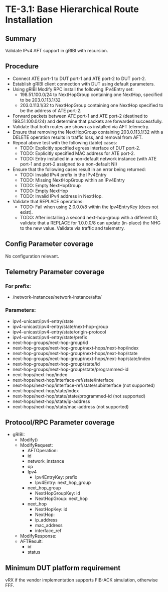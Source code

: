 # TE-3.1: Base Hierarchical Route Installation

## Summary

Validate IPv4 AFT support in gRIBI with recursion.

## Procedure

*   Connect ATE port-1 to DUT port-1 and ATE port-2 to DUT port-2.
*   Establish gRIBI client connection with DUT using default parameters.
*   Using gRIBI Modify RPC install the following IPv4Entry set:
    *   198.51.100.0/24 to NextHopGroup containing one NextHop, specified to be
        203.0.113.1/32
    *   203.0.113.1/32 to NextHopGroup containing one NextHop specified to be
        the address of ATE port-2.
*   Forward packets between ATE port-1 and ATE port-2 (destined to
    198.51.100.0/24) and determine that packets are forwarded successfully.
*   Validate that both routes are shown as installed via AFT telemetry.
*   Ensure that removing the NextHopGroup containing 203.0.113.1/32 with a
    DELETE operation results in traffic loss, and removal from AFT.
*   Repeat above test with the following (table) cases:
    *   TODO: Explicitly specified egress interface of DUT port-2.
    *   TODO: Explicitly specified MAC address for ATE port-2.
    *   TODO: Entry installed in a non-default network instance (with ATE port-1
        and port-2 assigned to a non-default NI)
*   Ensure that the following cases result in an error being returned:
    *   TODO: Invalid IPv4 prefix in the IPv4Entry
    *   TODO: Missing NextHopGroup within an IPv4Entry
    *   TODO: Empty NextHopGroup
    *   TODO: Empty NextHop
    *   TODO: Invalid IPv4 address in NextHop.
*   Validate that REPLACE operations:
    *   TODO: Fail when using 2.0.0.0/8 within the Ipv4EntryKey (does not
        exist).
    *   TODO: After installing a second next-hop-group with a different ID,
        validate that a REPLACE for 1.0.0.0/8 can update (in-place) the NHG to
        the new value. Validate via traffic and telemetry.

## Config Parameter coverage

No configuration relevant.

## Telemetry Parameter coverage

### For prefix:

*   /network-instances/network-instance/afts/

### Parameters:

*   ipv4-unicast/ipv4-entry/state
*   ipv4-unicast/ipv4-entry/state/next-hop-group
*   ipv4-unicast/ipv4-entry/state/origin-protocol
*   ipv4-unicast/ipv4-entry/state/prefix
*   next-hop-groups/next-hop-group/id
*   next-hop-groups/next-hop-group/next-hops/next-hop/index
*   next-hop-groups/next-hop-group/next-hops/next-hop/state
*   next-hop-groups/next-hop-group/next-hops/next-hop/state/index
*   next-hop-groups/next-hop-group/state/id
*   next-hop-groups/next-hop-group/state/programmed-id
*   next-hops/next-hop/index
*   next-hops/next-hop/interface-ref/state/interface
*   next-hops/next-hop/interface-ref/state/subinterface (not supported)
*   next-hops/next-hop/state/index
*   next-hops/next-hop/state/state/programmed-id (not supported)
*   next-hops/next-hop/state/ip-address
*   next-hops/next-hop/state/mac-address (not supported)

## Protocol/RPC Parameter coverage

*   gRIBI:
    *   Modify()
    *   ModifyRequest:
        *   AFTOperation:
        *   id
        *   network_instance
        *   op
        *   Ipv4
            *   Ipv4EntryKey: prefix
            *   Ipv4Entry: next_hop_group
        *   next_hop_group
            *   NextHopGroupKey: id
            *   NextHopGroup: next_hop
        *   next_hop
            *   NextHopKey: id
            *   NextHop:
            *   ip_address
            *   mac_address
            *   interface_ref
    *   ModifyResponse:
    *   AFTResult:
        *   id
        *   status

## Minimum DUT platform requirement

vRX if the vendor implementation supports FIB-ACK simulation, otherwise FFF.
